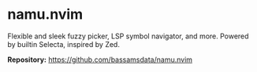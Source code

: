 # namu.nvim

Flexible and sleek fuzzy picker, LSP symbol navigator, and more. Powered by builtin Selecta, inspired by Zed.

**Repository:** <https://github.com/bassamsdata/namu.nvim>

